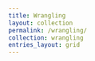 ```yaml
---
title: Wrangling
layout: collection
permalink: /wrangling/
collection: wrangling
entries_layout: grid
---
```

